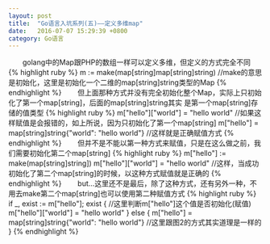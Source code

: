 ```yaml
---
layout: post
title:  "Go语言入坑系列(五)——定义多维map"
date:   2016-07-07 15:29:39 +0800
category: Go语言
---
```

<p>
　　golang中的Map跟PHP的数组一样可以定义多维，但定义的方式完全不同
{% highlight ruby %}
    m := make(map[string]map[string]string)  //make的意思是初始化，这里是初始化一个二维的map[string]string类型的Map
{% endhighlight %}
　　但上面那种方式并没有完全初始化整个Map，实际上只初始化了第一个map[string]，后面的map[string]string其实
是第一个map[string]存储的值类型
{% highlight ruby %}
    m["hello"]["world"] = "hello world"  //如果这样赋值是会报错的，如上所说，因为只初始化了第一个map[string]
    m["hello"] = map[string]string{"world": "hello world"}  //这样就是正确赋值方式
{% endhighlight %}
　　但并不是不能以第一种方式来赋值，只是在这么做之前，我们需要初始化第二个map[string]
{% highlight ruby %}
    m["hello"] := make(map[string]string])
    m["hello"]["world"] = "hello world"  //这样，当成功初始化了第二个map[string]的时候，以这种方式赋值就是正确的
{% endhighlight %}
　　but...这里还不是最后，除了这种方式，还有另外一种，不用去make第二个map[string]也可以使用第二种赋值方式
{% highlight ruby %}
    if _, exist := m["hello"]; exist { //这里判断m["hello"]这个值是否初始化(赋值)
        m["hello"]["world"] = "hello world"
    } else {
        m["hello"] = map[string]string{"world": "hello world"}  //这里跟图2的方式其实道理是一样的
    }
{% endhighlight %}
</p>